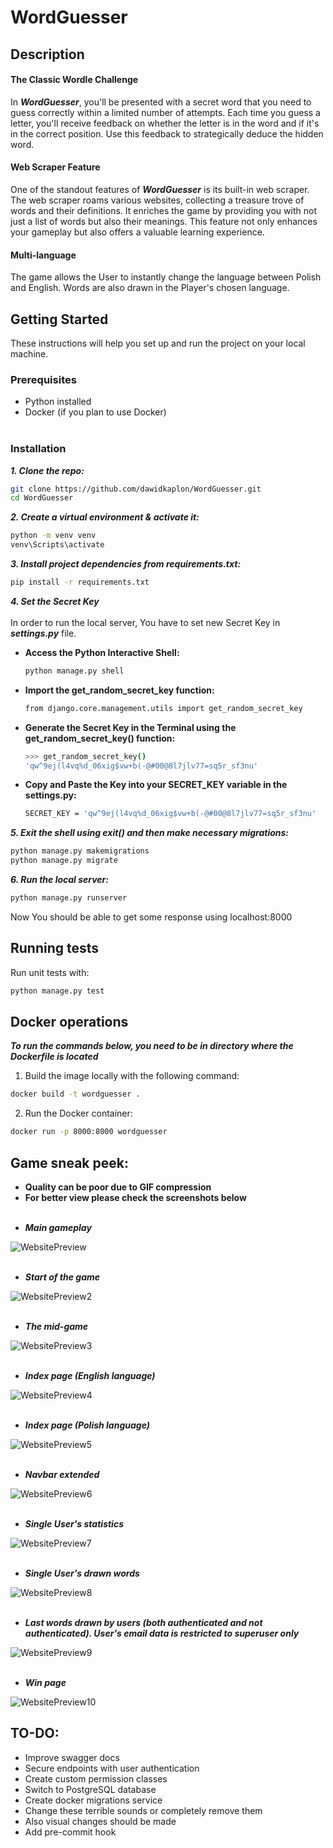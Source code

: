 # WordGuesser

## Description

#### The Classic Wordle Challenge 
In ***WordGuesser***, you'll be presented with a secret word that you need to guess correctly within a limited number of attempts. 
Each time you guess a letter, you'll receive feedback on whether the letter is in the word and if it's in the correct position. 
Use this feedback to strategically deduce the hidden word.

#### Web Scraper Feature
One of the standout features of ***WordGuesser*** is its built-in web scraper. The web scraper roams various websites, collecting a treasure trove of words and their definitions. 
It enriches the game by providing you with not just a list of words but also their meanings. This feature not only enhances your gameplay but also offers a valuable learning experience.

#### Multi-language
The game allows the User to instantly change the language between Polish and English. Words are also drawn in the Player's chosen language.

## Getting Started

These instructions will help you set up and run the project on your local machine.

### Prerequisites

- Python installed
- Docker (if you plan to use Docker)<br><br>

### Installation

***1. Clone the repo:***

```sh
git clone https://github.com/dawidkaplon/WordGuesser.git
cd WordGuesser
```
***2. Create a virtual environment & activate it:***

```sh
python -m venv venv
venv\Scripts\activate
```
   
***3. Install project dependencies from requirements.txt:***
```sh
pip install -r requirements.txt
```

***4. Set the Secret Key***<br><br>
In order to run the local server, You have to set new Secret Key in ***settings.py*** file.

- **Access the Python Interactive Shell:**
   ```sh
   python manage.py shell
   ```
- **Import the get_random_secret_key function:**
   ```sh
   from django.core.management.utils import get_random_secret_key
   ```
- **Generate the Secret Key in the Terminal using the get_random_secret_key() function:**
   ```sh
   >>> get_random_secret_key()
   'qw^9ej(l4vq%d_06xig$vw+b(-@#00@8l7jlv77=sq5r_sf3nu'
   ```
- **Copy and Paste the Key into your SECRET_KEY variable in the settings.py:**
   ```sh
   SECRET_KEY = 'qw^9ej(l4vq%d_06xig$vw+b(-@#00@8l7jlv77=sq5r_sf3nu'
   ```

***5. Exit the shell using exit() and then make necessary migrations:***
```sh
python manage.py makemigrations
python manage.py migrate
```

***6. Run the local server:***
```sh
python manage.py runserver
```
Now You should be able to get some response using localhost:8000

## Running tests

Run unit tests with:
```sh
python manage.py test
```

## Docker operations

***To run the commands below, you need to be in directory where the Dockerfile is located***

1. Build the image locally with the following command:
```sh
docker build -t wordguesser .
```

2. Run the Docker container:
```sh
docker run -p 8000:8000 wordguesser
```

## Game sneak peek:
- **Quality can be poor due to GIF compression**
- **For better view please check the screenshots below**
  <p></p>
  <br>
- ***Main gameplay***
   <p></p>
![WebsitePreview](https://github.com/dawidkaplon/django-WordGuesser/blob/main/mysite/static/readme_preview/gameplay-gif.gif)
   <br><br>
- ***Start of the game***
  <p></p>
![WebsitePreview2](https://github.com/dawidkaplon/django-WordGuesser/blob/main/mysite/static/readme_preview/game-start.png)
   <br><br>
- ***The mid-game***
   <p></p>
![WebsitePreview3](https://github.com/dawidkaplon/django-WordGuesser/blob/main/mysite/static/readme_preview/mid-game.png)
   <br><br>
- ***Index page (English language)***
   <p></p>
![WebsitePreview4](https://github.com/dawidkaplon/django-WordGuesser/blob/main/mysite/static/readme_preview/index-en.png)
   <br><br>
- ***Index page (Polish language)***
   <p></p>
![WebsitePreview5](https://github.com/dawidkaplon/django-WordGuesser/blob/main/mysite/static/readme_preview/index-pl.png)
   <br>
   <br>
- ***Navbar extended***
   <p></p>
![WebsitePreview6](https://github.com/dawidkaplon/django-WordGuesser/blob/main/mysite/static/readme_preview/navbar.png)
   <br><br>
- ***Single User's statistics***
   <p></p>
![WebsitePreview7](https://github.com/dawidkaplon/django-WordGuesser/blob/main/mysite/static/readme_preview/user-stats.png)
   <br><br>
- ***Single User's drawn words***
   <p></p>
![WebsitePreview8](https://github.com/dawidkaplon/django-WordGuesser/blob/main/mysite/static/readme_preview/user-words-list.png)
   <br><br>
- ***Last words drawn by users (both authenticated and not authenticated). User's email data is restricted to superuser only***
  <p></p>
![WebsitePreview9](https://github.com/dawidkaplon/django-WordGuesser/blob/main/mysite/static/readme_preview/other-users-words.png)
   <br><br>
- ***Win page***
   <p></p>
![WebsitePreview10](https://github.com/dawidkaplon/django-WordGuesser/blob/main/mysite/static/readme_preview/win-page.png)


## TO-DO:

- Improve swagger docs
- Secure endpoints with user authentication
- Create custom permission classes
- Switch to PostgreSQL database
- Create docker migrations service
- Change these terrible sounds or completely remove them
- Also visual changes should be made
- Add pre-commit hook
